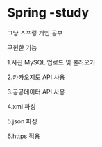 # Spring -study
 
그냥 스프링 개인 공부

구현한 기능

1.사진 MySQL 업로드 및 불러오기

2.카카오지도 API 사용

3.공공데이터 API 사용

4.xml 파싱

5.json 파싱

6.https 적용
